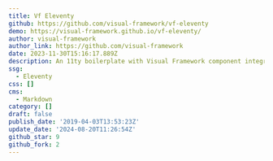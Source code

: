 ```yaml
---
title: Vf Eleventy
github: https://github.com/visual-framework/vf-eleventy
demo: https://visual-framework.github.io/vf-eleventy/
author: visual-framework
author_link: https://github.com/visual-framework
date: 2023-11-30T15:16:17.889Z
description: An 11ty boilerplate with Visual Framework component integration
ssg:
  - Eleventy
css: []
cms:
  - Markdown
category: []
draft: false
publish_date: '2019-04-03T13:53:23Z'
update_date: '2024-08-20T11:26:54Z'
github_star: 9
github_fork: 2
---
```

